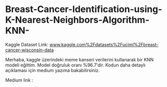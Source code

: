 # Breast-Cancer-Identification-using-K-Nearest-Neighbors-Algorithm-KNN-
Kaggle Dataset Link: www.kaggle.com%2Fdatasets%2Fuciml%2Fbreast-cancer-wisconsin-data

Merhaba, kaggle üzerindeki meme kanseri verilerini kullanarak bir KNN modeli eğittim. Model doğruluk oranı %96.7'dir.
Kodun daha detaylı açıklaması için medium yazıma bakabilirsiniz. 

Medium link : 
